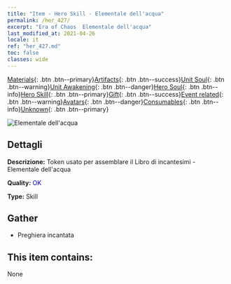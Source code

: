 ```yaml
---
title: "Item - Hero Skill - Elementale dell'acqua"
permalink: /her_427/
excerpt: "Era of Chaos  Elementale dell'acqua"
last_modified_at: 2021-04-26
locale: it
ref: "her_427.md"
toc: false
classes: wide
---
```

 [Materials](/ItemsIT/){: .btn .btn--primary}[Artifacts](/ItemsIT/Artifacts/){: .btn .btn--success}[Unit Soul](/ItemsIT/UnitSoul/){: .btn .btn--warning}[Unit Awakening](/ItemsIT/UnitAwakening/){: .btn .btn--danger}[Hero Soul](/ItemsIT/HeroSoul/){: .btn .btn--info}[Hero Skill](/ItemsIT/HeroSkill/){: .btn .btn--primary}[Gift](/ItemsIT/Gift/){: .btn .btn--success}[Event related](/ItemsIT/Events/){: .btn .btn--warning}[Avatars](/ItemsIT/Avatars/){: .btn .btn--danger}[Consumables](/ItemsIT/Consumables/){: .btn .btn--info}[Unknown](/ItemsIT/Unknown/){: .btn .btn--primary}

 ![Elementale dell'acqua](/images/t/ps_zhaohuanshuiyuansu.png)

## Dettagli
 **Descrizione:** Token usato per assemblare il Libro di incantesimi - Elementale dell'acqua

 **Quality:** <span style="color: #0000CD">OK</span>

 **Type:** Skill

## Gather

*    Preghiera incantata 

## This item contains:

  None


